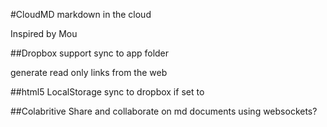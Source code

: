 #CloudMD
markdown in the cloud

Inspired by Mou

##Dropbox support
sync to app folder

generate read only links from the web

##html5 LocalStorage
sync to dropbox if set to

##Colabritive
Share and collaborate on md documents using websockets?